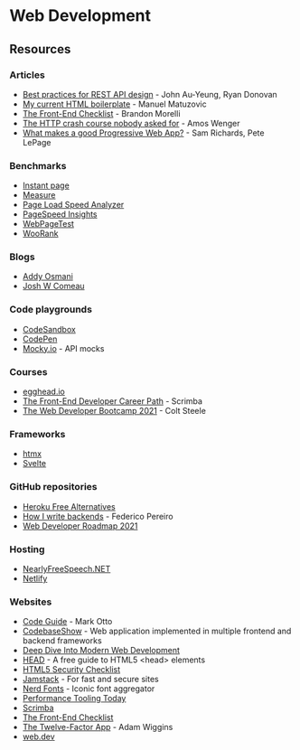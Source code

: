 # Web Development

## Resources

### Articles

* [Best practices for REST API design](https://stackoverflow.blog/2020/03/02/best-practices-for-rest-api-design/?utm\_source=hackernewsletter\&utm\_medium=email\&utm\_term=code) - John Au-Yeung, Ryan Donovan
* [My current HTML boilerplate](https://www.matuzo.at/blog/html-boilerplate/) - Manuel Matuzovic
* [The Front-End Checklist](https://codeburst.io/the-front-end-checklist-8b2292fdda44) - Brandon Morelli
* [The HTTP crash course nobody asked for](https://fasterthanli.me/articles/the-http-crash-course-nobody-asked-for) - Amos Wenger
* [What makes a good Progressive Web App?](https://web.dev/pwa-checklist/) - Sam Richards, Pete LePage

### Benchmarks

* [Instant page](https://instant.page/)
* [Measure](https://web.dev/measure/)
* [Page Load Speed Analyzer](https://www.internetmarketingninjas.com/tools/free-tools/pagespeed)
* [PageSpeed Insights](https://pagespeed.web.dev/)
* [WebPageTest](https://www.webpagetest.org/)
* [WooRank](https://www.woorank.com/)

### Blogs

* [Addy Osmani](https://addyosmani.com/blog/)
* [Josh W Comeau](https://www.joshwcomeau.com/)

### Code playgrounds

* [CodeSandbox](https://codesandbox.io/)
* [CodePen](https://codepen.io/)
* [Mocky.io](https://designer.mocky.io/) - API mocks

### Courses

* [egghead.io](https://egghead.io/)
* [The Front-End Developer Career Path](https://scrimba.com/learn/frontend) - Scrimba
* [The Web Developer Bootcamp 2021](https://www.udemy.com/course/the-web-developer-bootcamp/) - Colt Steele

### Frameworks

* [htmx](https://htmx.org/)
* [Svelte](https://svelte.dev/)

### GitHub repositories

* [Heroku Free Alternatives](https://github.com/Engagespot/heroku-free-alternatives)
* [How I write backends](https://github.com/fpereiro/backendlore) - Federico Pereiro
* [Web Developer Roadmap 2021](https://github.com/kamranahmedse/developer-roadmap)

### Hosting

* [NearlyFreeSpeech.NET](https://www.nearlyfreespeech.net/)
* [Netlify](https://www.netlify.com/)

### Websites

* [Code Guide](https://codeguide.co/) - Mark Otto
* [CodebaseShow](https://codebase.show/) - Web application implemented in multiple frontend and backend frameworks
* [Deep Dive Into Modern Web Development](https://fullstackopen.com/en/)
* [HEAD](https://htmlhead.dev/) - A free guide to HTML5 \<head> elements
* [HTML5 Security Checklist](https://html5sec.org/)
* [Jamstack](https://jamstack.org/) - For fast and secure sites
* [Nerd Fonts](https://www.nerdfonts.com/) - Iconic font aggregator
* [Performance Tooling Today](https://www.perf-tooling.today/)
* [Scrimba](https://scrimba.com/allcourses?price=free)
* [The Front-End Checklist](https://frontendchecklist.io/)
* [The Twelve-Factor App](https://12factor.net/) - Adam Wiggins
* [web.dev](https://web.dev/)
